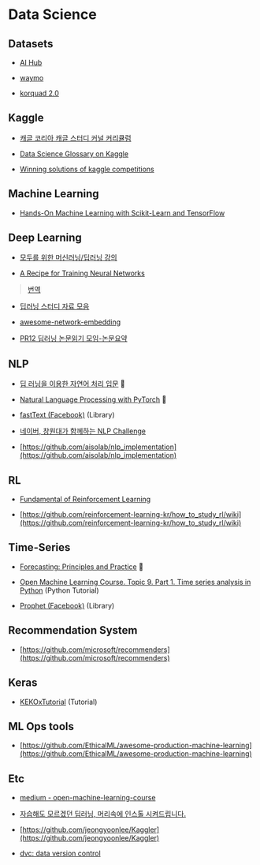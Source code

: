 # Data Science

## Datasets
- [AI Hub](http://www.aihub.or.kr/)

- [waymo](https://waymo.com/open/)

- [korquad 2.0](https://korquad.github.io)

## Kaggle
- [캐글 코리아 캐글 스터디 커널 커리큘럼](https://kaggle-kr.tistory.com/32)

- [Data Science Glossary on Kaggle](https://www.kaggle.com/shivamb/data-science-glossary-on-kaggle)

- [Winning solutions of kaggle competitions](https://www.kaggle.com/sudalairajkumar/winning-solutions-of-kaggle-competitions)

## Machine Learning
- [Hands-On Machine Learning with Scikit-Learn and TensorFlow](https://icenamor.github.io/files/books/Hands-on-Machine-Learning-with-Scikit-2E.pdf)

## Deep Learning

- [모두를 위한 머신러닝/딥러닝 강의](https://hunkim.github.io/ml/)

- [A Recipe for Training Neural Networks](https://karpathy.github.io/2019/04/25/recipe/)
> [번역](https://medium.com/@bntejn/%EC%9D%B8%EA%B3%B5%EC%8B%A0%EA%B2%BD%EB%A7%9D-%ED%95%99%EC%8A%B5-%EB%A0%88%EC%8B%9C%ED%94%BC-%EB%B2%88%EC%97%AD-70c5e58341ec)

- [딥러닝 스터디 자료 모음](https://bbongcol.github.io/deep-learning-bookmarks/)

- [awesome-network-embedding](https://github.com/chihming/awesome-network-embedding)

- [PR12 딥러닝 논문읽기 모임-논문요약](https://github.com/taeoh-kim/pr12)

## NLP
- [딥 러닝을 이용한 자연어 처리 입문](https://wikidocs.net/book/2155) :book:

- [Natural Language Processing with PyTorch](https://kh-kim.gitbook.io/natural-language-processing-with-pytorch/) :book:

- [fastText (Facebook)](https://github.com/facebookresearch/fastText/) (Library)

- [네이버, 창원대가 함께하는 NLP Challenge](https://github.com/naver/nlp-challenge)

- [https://github.com/aisolab/nlp_implementation](https://github.com/aisolab/nlp_implementation)

## RL
- [Fundamental of Reinforcement Learning](https://dnddnjs.gitbooks.io/rl/content/)

- [https://github.com/reinforcement-learning-kr/how_to_study_rl/wiki](https://github.com/reinforcement-learning-kr/how_to_study_rl/wiki)

## Time-Series
- [Forecasting: Principles and Practice](https://otexts.com/fppkr/index.html) :book:

- [Open Machine Learning Course. Topic 9. Part 1. Time series analysis in Python](https://medium.com/open-machine-learning-course/open-machine-learning-course-topic-9-time-series-analysis-in-python-a270cb05e0b3) (Python Tutorial)

- [Prophet (Facebook)](https://github.com/facebook/prophet) (Library)

## Recommendation System
- [https://github.com/microsoft/recommenders](https://github.com/microsoft/recommenders)

## Keras
- [KEKOxTutorial](https://github.com/KerasKorea/KEKOxTutorial) (Tutorial)

## ML Ops tools
- [https://github.com/EthicalML/awesome-production-machine-learning](https://github.com/EthicalML/awesome-production-machine-learning)

## Etc
- [medium - open-machine-learning-course](https://medium.com/open-machine-learning-course)

- [자습해도 모르겠던 딥러닝, 머리속에 인스톨 시켜드립니다.](https://www.slideshare.net/yongho/ss-79607172)

- [https://github.com/jeongyoonlee/Kaggler](https://github.com/jeongyoonlee/Kaggler)

- [dvc: data version control](https://github.com/iterative/dvc)
